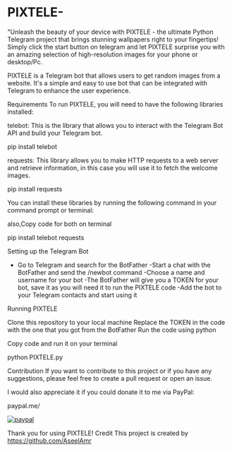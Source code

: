 # PIXTELE-
"Unleash the beauty of your device with PIXTELE - the ultimate Python Telegram project that brings stunning wallpapers right to your fingertips! Simply click the start button on telegram and let PIXTELE surprise you with an amazing selection of high-resolution images for your phone or desktop/Pc.


PIXTELE is a Telegram bot that allows users to get random images from a website. It's a simple and easy to use bot that can be integrated with Telegram to enhance the user experience.

Requirements
To run PIXTELE, you will need to have the following libraries installed:

telebot: This is the library that allows you to interact with the Telegram Bot API and build your Telegram bot.

pip install telebot

requests: This library allows you to make HTTP requests to a web server and retrieve information, in this case you will use it to fetch the welcome images.

pip install requests

You can install these libraries by running the following command in your command prompt or terminal:

also,Copy code for both on terminal 

pip install telebot requests



Setting up the Telegram Bot

- Go to Telegram and search for the BotFather
-Start a chat with the BotFather and send the /newbot command
-Choose a name and username for your bot
-The BotFather will give you a TOKEN for your bot, save it as you will need it to run the PIXTELE code
-Add the bot to your Telegram contacts and start using it

Running PIXTELE

Clone this repository to your local machine
Replace the TOKEN in the code with the one that you got from the BotFather
Run the code using python

Copy code and run it on your terminal

python PIXTELE.py

Contribution
If you want to contribute to this project or if you have any suggestions, please feel free to create a pull request or open an issue.

I would also appreciate it if you could donate it to me via PayPal:

paypal.me/

<p>
  <a href="https://www.paypal.me/AseelAmr/10">
      <img src="https://www.paypalobjects.com/en_US/i/btn/btn_donateCC_LG.gif" alt="paypal">
  </a>
</p>


Thank you for using PIXTELE!
Credit
This project is created by https://github.com/AseelAmr
